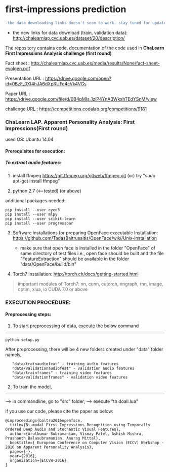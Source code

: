 # first-impressions prediction
```diff
-the data downloading links doesn't seem to work. stay tuned for updates! 

```

- the new links for data download (train, validation data): http://chalearnlap.cvc.uab.es/dataset/20/description/


The repository contains code, documentation of the code used in **ChaLearn First Impressions Analysis challenge (first round)**

Fact sheet : http://chalearnlap.cvc.uab.es/media/results/None/fact-sheet-evolgen.pdf

Presentation URL : https://drive.google.com/open?id=0BzF_0XI4hJA6dXpRUFc4cVk4VGs

Paper URL : https://drive.google.com/file/d/0B4pMIs_1zlP4YnA3WkxhTEdYSnM/view

challenge URL : https://competitions.codalab.org/competitions/9181

### ChaLearn LAP. Apparent Personality Analysis: First Impressions(First round)

used OS: Ubuntu 14.04

#### Prerequisites for execution:


##### To extract audio features:


1. install ffmpeg
https://git.ffmpeg.org/gitweb/ffmpeg.git
(or)
try "sudo apt-get install ffmpeg"

2. python 2.7 (<--tested) (or above) 

additional packages needed:

```
pip install --user eyed3
pip install --user mlpy
pip install --user scikit-learn
pip install --user progressbar
```

3. Software installations for preparing OpenFace executable
Installation: https://github.com/TadasBaltrusaitis/OpenFace/wiki/Unix-Installation

   - make sure that open face is installed in the folder "OpenFace" of same directory of test files
   i.e., open face should be built and the file "FeatureExtraction" should 
   be available in the folder "data/OpenFace/build/bin"

4. Torch7
Installation: http://torch.ch/docs/getting-started.html


>important modules of Torch7:
>nn, cunn, cutorch, nngraph, rnn, image, optim, xlua, io
>CUDA 7.0 or above


### EXECUTION PROCEDURE:

#### Preprocessing steps:

1. To start preprocessing of data, execute the below command
--------------------------
```
python setup.py
```

After preprocessing, there will be 4 new folders created under "data" folder namely,
```
   "data/trainaudiofeat" - training audio features
   "data/validationaudiofeat" - validation audio features
   "data/trainframes" - training video features
   "data/validationframes" - validation video features
```
2. To train the model,
--------------------------

--> in commandline, go to "src" folder,
--> execute "th doall.lua"

if you use our code, please cite the paper as below:

```
@inproceedings{baltru2016openface,
  title={Bi-modal First Impressions Recognition using Temporally Ordered Deep Audio and Stochastic Visual Features},
  author={Arulkumar Subramaniam, Vismay Patel, Ashish Mishra, Prashanth Balasubramanian, Anurag Mittal},
  booktitle={ European Conference on Computer Vision (ECCV) Workshop - 2016 on Apparent Personality Analysis},
  pages={-},
  year={2016},
  organization={ECCVW-2016}
}
```
